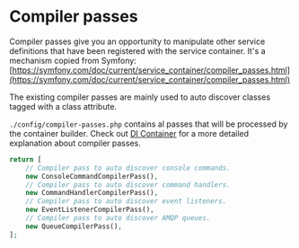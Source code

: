 # Compiler passes

Compiler passes give you an opportunity to manipulate other service definitions that have been registered 
with the service container. It's a mechanism copied from Symfony:
[https://symfony.com/doc/current/service_container/compiler_passes.html](https://symfony.com/doc/current/service_container/compiler_passes.html)

The existing compiler passes are mainly used to auto discover classes tagged with a class attribute.

`./config/compiler-passes.php` contains al passes that will be processed by the container builder. Check out
[DI Container](/docs/30-development-guide/30-dependency-injection.md) for a more detailed explanation about
compiler passes.

```php showLineNumbers title="config/compiler-passes.php"
return [
    // Compiler pass to auto discover console commands.
    new ConsoleCommandCompilerPass(),
    // Compiler pass to auto discover command handlers.
    new CommandHandlerCompilerPass(),
    // Compiler pass to auto discover event listeners.
    new EventListenerCompilerPass(),
    // Compiler pass to auto discover AMQP queues.
    new QueueCompilerPass(),
];
```